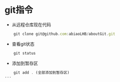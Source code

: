 # git指令
- 从远程仓库现在代码   
```js
    git clone git@github.com:abiaoLHB/aboutGit.git
```
- 查看git状态
```js    
    git status  
```

- 添加到暂存区     
```js 
    git add . (全部添加到暂存区)
···